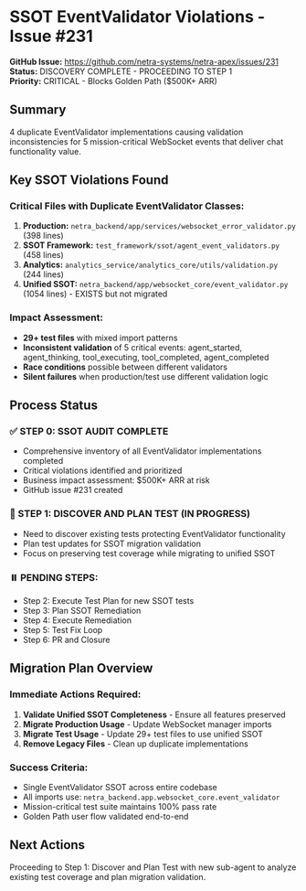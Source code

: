 # SSOT EventValidator Violations - Issue #231

**GitHub Issue:** https://github.com/netra-systems/netra-apex/issues/231  
**Status:** DISCOVERY COMPLETE - PROCEEDING TO STEP 1  
**Priority:** CRITICAL - Blocks Golden Path ($500K+ ARR)

## Summary
4 duplicate EventValidator implementations causing validation inconsistencies for 5 mission-critical WebSocket events that deliver chat functionality value.

## Key SSOT Violations Found

### Critical Files with Duplicate EventValidator Classes:
1. **Production:** `netra_backend/app/services/websocket_error_validator.py` (398 lines)
2. **SSOT Framework:** `test_framework/ssot/agent_event_validators.py` (458 lines)  
3. **Analytics:** `analytics_service/analytics_core/utils/validation.py` (244 lines)
4. **Unified SSOT:** `netra_backend/app/websocket_core/event_validator.py` (1054 lines) - EXISTS but not migrated

### Impact Assessment:
- **29+ test files** with mixed import patterns
- **Inconsistent validation** of 5 critical events: agent_started, agent_thinking, tool_executing, tool_completed, agent_completed
- **Race conditions** possible between different validators
- **Silent failures** when production/test use different validation logic

## Process Status

### ✅ STEP 0: SSOT AUDIT COMPLETE
- Comprehensive inventory of all EventValidator implementations completed
- Critical violations identified and prioritized
- Business impact assessment: $500K+ ARR at risk
- GitHub issue #231 created

### 🔄 STEP 1: DISCOVER AND PLAN TEST (IN PROGRESS)
- Need to discover existing tests protecting EventValidator functionality
- Plan test updates for SSOT migration validation
- Focus on preserving test coverage while migrating to unified SSOT

### ⏸️ PENDING STEPS:
- Step 2: Execute Test Plan for new SSOT tests
- Step 3: Plan SSOT Remediation
- Step 4: Execute Remediation
- Step 5: Test Fix Loop
- Step 6: PR and Closure

## Migration Plan Overview

### Immediate Actions Required:
1. **Validate Unified SSOT Completeness** - Ensure all features preserved
2. **Migrate Production Usage** - Update WebSocket manager imports
3. **Migrate Test Usage** - Update 29+ test files to use unified SSOT
4. **Remove Legacy Files** - Clean up duplicate implementations

### Success Criteria:
- Single EventValidator SSOT across entire codebase
- All imports use: `netra_backend.app.websocket_core.event_validator`
- Mission-critical test suite maintains 100% pass rate
- Golden Path user flow validated end-to-end

## Next Actions
Proceeding to Step 1: Discover and Plan Test with new sub-agent to analyze existing test coverage and plan migration validation.